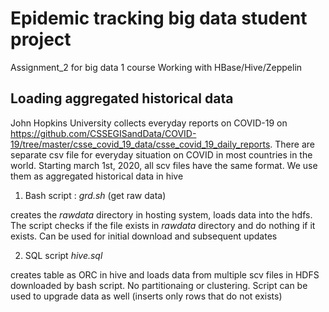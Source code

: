 # Epidemic tracking big data student project
Assignment_2 for big data 1 course  Working with HBase/Hive/Zeppelin

Loading aggregated historical data
----------------------------------
John Hopkins University collects everyday reports on COVID-19 on https://github.com/CSSEGISandData/COVID-19/tree/master/csse_covid_19_data/csse_covid_19_daily_reports. There are separate csv file for everyday situation on COVID in most countries in the world. Starting march 1st, 2020, all scv files have the same format. We use them as aggregated historical data in hive
1. Bash script : _grd.sh_ (get raw data) 

creates the _rawdata_ directory in hosting system, loads data into the 
hdfs. The script checks if the file exists in _rawdata_ directory and do nothing if it exists.
Can be used for initial download and subsequent updates

2. SQL script _hive.sql_ 

creates table as ORC in hive and loads data from multiple scv files in HDFS downloaded by bash script. No partitionaing or clustering.
Script can be used to upgrade data as well (inserts only rows that do not exists) 


